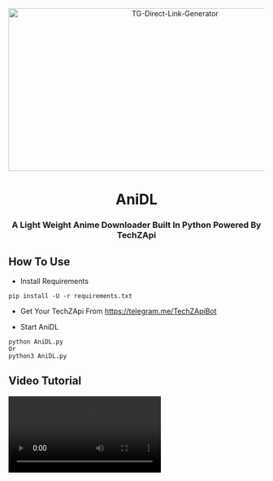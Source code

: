 <p align="center">
  <a href="https://github.com/TechShreyash/AniDL">
    <img src="https://socialify.git.ci/TechShreyash/AniDL/image?description=1&font=Source%20Code%20Pro&forks=1&issues=1&pattern=Charlie%20Brown&pulls=1&stargazers=1&theme=Dark" alt="TG-Direct-Link-Generator" width="640" height="320" /></a></p>
<h1 align="center">AniDL</h1>
<h3 align="center">A Light Weight Anime Downloader Built In Python Powered By TechZApi</h3>

## How To Use

- Install Requirements
```
pip install -U -r requirements.txt
```

- Get Your TechZApi From https://telegram.me/TechZApiBot

- Start AniDL
```
python AniDL.py
Or
python3 AniDL.py
```

## Video Tutorial

<video src="https://raw.githubusercontent.com/TechShreyash/TechShreyash/main/AniDL%20Tutorial.mp4"></video>